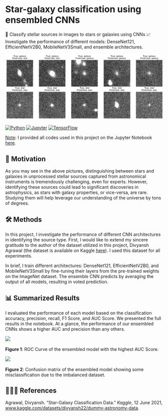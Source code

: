<h1>
  Star-galaxy classification using ensembled CNNs
</h1>


🌟 Classify stellar sources in images to stars or galaxies using CNNs
📈 Investigate the performance of different models: DenseNet121, EfficientNetV2B0, MobileNetV3Small, and ensemble architectures.

<img src="https://github.com/phanuphatsrisukhawasu/star-galaxy-image-classification/blob/main/banner-example-prediction.jpeg?raw=true" alt="Example Prediction of Ensembled CNNs">

[![Python](https://img.shields.io/static/v1?message=Python&logo=python&labelColor=5c5c5c&color=3776AB&logoColor=white&label=%20)](https://www.python.org/)
[![Jupyter](https://img.shields.io/static/v1?message=Jupyter&logo=jupyter&labelColor=5c5c5c&color=F37626&logoColor=white&label=%20)](https://jupyter.org/)
[![TensorFlow](https://img.shields.io/static/v1?message=TensorFlow&logo=tensorflow&labelColor=5c5c5c&color=FF6F00&logoColor=white&label=%20)](https://www.tensorflow.org/)

<u>Note</u>: I provided all codes used in this project on the Jupyter Notebook [here](https://github.com/phanuphatsrisukhawasu/star-galaxy-image-classification/blob/main/star-galaxy-classification.ipynb).

<h2>
  🔎 Motivation
</h2>

As you may see in the above pictures, distinguishing between stars and galaxies in unprocessed stellar sources captured from astronomical instruments is tremendously challenging, even for experts. However, identifying these sources could lead to significant discoveries in astrophysics, as stars with galaxy properties, or vice-versa, are rare. Studying them will help leverage our understanding of the universe by tons of degrees.

<h2>
  🛠️ Methods
</h2>

In this project, I investigate the performance of different CNN architectures in identifying the source type. First, I would like to extend my sincere gratitude to the author of the dataset utilized in this project, Divyansh Agrawal (the dataset is available on Kaggle [here](www.kaggle.com/datasets/divyansh22/dummy-astronomy-data)). I used this dataset for all experiments.

In brief, I train different architectures: DenseNet121, EfficientNetV2B0, and MobileNetV3Small by fine-tuning their layers from the pre-trained weights on the ImageNet dataset. The ensemble CNN predicts by averaging the output of all models, resulting in voted prediction.

<h2>
  📊 Summarized Results
</h2>
  
I evaluated the performance of each model based on the classification accuracy, precision, recall, F1 Score, and AUC Score. We presented the full results in the notebook. At a glance, the performance of our ensembled CNNs shows a higher AUC and precision than any others.

<image src="https://github.com/phanuphatsrisukhawasu/star-galaxy-image-classification/blob/main/roc-curve.png?raw=true" alt_text="ROC Curve">
  
**Figure 1**: ROC Curve of the ensembled model with the highest AUC Score.

<image src="https://github.com/phanuphatsrisukhawasu/star-galaxy-image-classification/blob/main/confusion-matrix.png?raw=true" alt_text="Confusion Matrix">
  
**Figure 2**: Confusion matrix of the ensembled model showing some misclassification due to the imbalanced dataset.

<h2>
  🧑🏻‍🏫 References
</h2>

Agrawal, Divyansh. “Star-Galaxy Classification Data.” *Kaggle*, 12 June 2021, www.kaggle.com/datasets/divyansh22/dummy-astronomy-data. 
